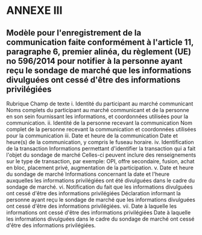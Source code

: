 # ANNEXE III

## Modèle pour l'enregistrement de la communication faite conformément à l'article 11, paragraphe 6, premier alinéa, du règlement (UE) no 596/2014 pour notifier à la personne ayant reçu le sondage de marché que les informations divulguées ont cessé d'être des informations privilégiées

Rubrique Champ de texte i. Identité du participant au marché communicant Noms complets du participant au marché communicant et de la personne en son sein fournissant les informations, et coordonnées utilisées pour la communication. ii. Identité de la personne recevant la communication Nom complet de la personne recevant la communication et coordonnées utilisées pour la communication iii. Date et heure de la communication Date et heure(s) de la communication, y compris le fuseau horaire. iv. Identification de la transaction Informations permettant d'identifier la transaction qui a fait l'objet du sondage de marché Celles-ci peuvent inclure des renseignements sur le type de transaction, par exemple: OPI, offre secondaire, fusion, achat en bloc, placement privé, augmentation de la participation. v. Date et heure du sondage de marché Informations concernant la date et l'heure auxquelles les informations privilégiées ont été divulguées dans le cadre du sondage de marché. vi. Notification du fait que les informations divulguées ont cessé d'être des informations privilégiées Déclaration informant la personne ayant reçu le sondage de marché que les informations divulguées ont cessé d'être des informations privilégiées. vii. Date à laquelle les informations ont cessé d'être des informations privilégiées Date à laquelle les informations divulguées dans le cadre du sondage de marché ont cessé d'être des informations privilégiées.

